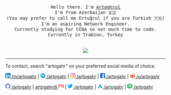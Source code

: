 <p align="center">
  <br>
  <br>
  <samp>Hello there. I'm <a href="https://linkedin.com/in/artogahr">Artoghrul</a><br>I'm from Azerbaijan 🇦🇿<br>(You may prefer to call me Ertuğrul if you are Turkish 🇹🇷)<br> I'm an aspiring Network Engineer.
<br>Currently studying for CCNA so not much time to code.<br>
  Currently in Trabzon, Turkey<br></samp>
  <br>
  <br>
  <img src="https://media1.tenor.com/images/4e179b80071a7b76f3dc467e2fa5038d/tenor.gif?itemid=7542463"/>
</p>

------------

To contact, search "artogahr" on your preferred social media of choice:

[<img title="Linkedin" src="https://raw.githubusercontent.com/artogahr/artogahr/master/assets/linkedin.png" width="16" height="16" /> /in/artogahr](linkedin.com/in/artogahr)
 | [<img title="Telegram" src="https://raw.githubusercontent.com/artogahr/artogahr/master/assets/telegram.png" width="16" height="16" /> /artogahr](https://t.me/artogahr)
 | [<img title="Instagram" src="https://raw.githubusercontent.com/artogahr/artogahr/master/assets/instagram.png" width="16" height="16" /> /artogahr](https://instagram.com/artogahr)
 | [<img title="Facebook" src="https://raw.githubusercontent.com/artogahr/artogahr/master/assets/facebook.png" width="16" height="16" /> /artogahr](https://facebook.com/artogahr)
 | [<img title="Reddit" src="https://raw.githubusercontent.com/artogahr/artogahr/master/assets/reddit1.png" width="16" height="16" /> /u/artogahr](https://reddit.com/u/artogahr)  
 
 [<img title="Github" src="https://raw.githubusercontent.com/artogahr/artogahr/master/assets/github.png" width="16" height="16" /> /artogahr](https://github.com/artogahr)
 | [artogahr@ <img title="Mail" src="https://raw.githubusercontent.com/artogahr/artogahr/master/assets/gmail.png" width="16" height="16" />](mailto:artogahr@gmail.com)
 | [<img title="Twitter" src="https://raw.githubusercontent.com/artogahr/artogahr/master/assets/twitter.png" width="16" height="16" /> /artogahr](https://twitter.com/artogahr)
 | [<img title="Arch" src="https://raw.githubusercontent.com/artogahr/artogahr/master/assets/arch.png" width="16" height="16" /> /artogahr](https://aur.archlinux.org/account/artogahr)
 | [<img title="HackerRank" src="https://raw.githubusercontent.com/artogahr/artogahr/master/assets/hackerrank1.png" width="16" height="16" /> /artogahr](https://www.hackerrank.com/artogahr)
